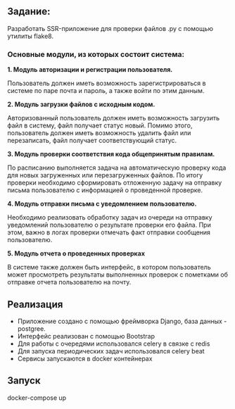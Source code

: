 ## Задание:

Разработать SSR-приложение для проверки файлов .py с помощью утилиты flake8.

### Основные модули, из которых состоит система:

**1. Модуль авторизации и регистрации пользователя.**

Пользователь должен иметь возможность зарегистрироваться в системе по паре почта
и пароль, а также войти по этим данным.

**2. Модуль загрузки файлов с исходным кодом.**

Авторизованный пользователь должен иметь возможность загрузить файл в систему,
файл получает статус новый. Помимо этого, пользователь должен иметь возможность
удалить файл или перезаписать, файл получает соответствующий статус. 

**3. Модуль проверки соответствия кода общепринятым правилам.**

По расписанию выполняется задача на автоматическую проверку кода для новых загруженных
или перезагруженных файлов. По итогу проверки необходимо сформировать отложенную 
задачу на отправку письма пользователю с информацией о проведенной проверке.

**4. Модуль отправки письма с уведомлением пользователю.**

Необходимо реализовать обработку задач из очереди на отправку уведомлений пользователю
о результате проверки его файла. При этом, важно в логах проверки отмечать факт
отправки сообщения пользователю.

**5. Модуль отчета о проведенных проверках**

В системе также должен быть интерфейс, в котором пользователь может просмотреть
результаты выполненных проверок с пометками об отправке отчета пользователю на почту.

## Реализация

- Приложение создано с помощью фреймворка Django, база данных - postgree.
- Интерфейс реализован с помощью Bootstrap
- Для работы с очередями использовался celery в связке с redis
- Для запуска периодических задач использовался celery beat
- Сервисы запускаются в docker контейнерах

## Запуск

docker-compose up